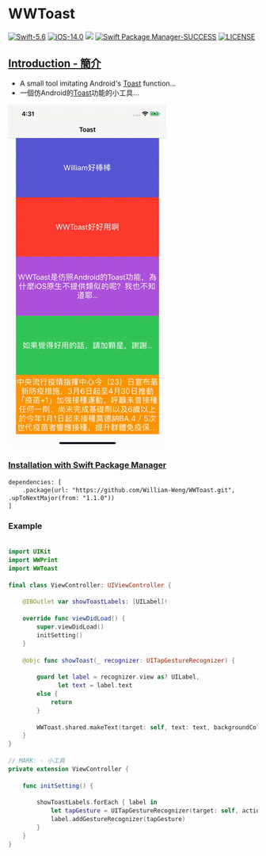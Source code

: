 # WWToast

[![Swift-5.6](https://img.shields.io/badge/Swift-5.6-orange.svg?style=flat)](https://developer.apple.com/swift/) [![iOS-14.0](https://img.shields.io/badge/iOS-14.0-pink.svg?style=flat)](https://developer.apple.com/swift/) ![](https://img.shields.io/github/v/tag/William-Weng/WWToast) [![Swift Package Manager-SUCCESS](https://img.shields.io/badge/Swift_Package_Manager-SUCCESS-blue.svg?style=flat)](https://developer.apple.com/swift/) [![LICENSE](https://img.shields.io/badge/LICENSE-MIT-yellow.svg?style=flat)](https://developer.apple.com/swift/)

## [Introduction - 簡介](https://swiftpackageindex.com/William-Weng)
- A small tool imitating Android's [Toast](https://developer.android.com/guide/topics/ui/notifiers/toasts) function...
- 一個仿Android的[Toast](https://developer.android.com/guide/topics/ui/notifiers/toasts?hl=zh-tw)功能的小工具…

![](./Example.gif)

### [Installation with Swift Package Manager](https://medium.com/彼得潘的-swift-ios-app-開發問題解答集/使用-spm-安裝第三方套件-xcode-11-新功能-2c4ffcf85b4b)

```
dependencies: [
    .package(url: "https://github.com/William-Weng/WWToast.git", .upToNextMajor(from: "1.1.0"))
]
```

### Example
```swift

import UIKit
import WWPrint
import WWToast

final class ViewController: UIViewController {
    
    @IBOutlet var showToastLabels: [UILabel]!
    
    override func viewDidLoad() {
        super.viewDidLoad()
        initSetting()
    }
    
    @objc func showToast(_ recognizer: UITapGestureRecognizer) {
        
        guard let label = recognizer.view as? UILabel,
              let text = label.text
        else {
            return
        }
        
        WWToast.shared.makeText(target: self, text: text, backgroundColor: .red)
    }
}

// MARK: - 小工具
private extension ViewController {
    
    func initSetting() {
        
        showToastLabels.forEach { label in
            let tapGesture = UITapGestureRecognizer(target: self, action: #selector(Self.showToast(_:)))
            label.addGestureRecognizer(tapGesture)
        }
    }
}
```


